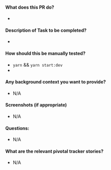 #### What does this PR do?
- 

#### Description of Task to be completed?
- 

#### How should this be manually tested?
- `yarn` && `yarn start:dev`
- 

#### Any background context you want to provide?
- N/A

#### Screenshots (if appropriate)
- N/A

#### Questions:   
- N/A

#### What are the relevant pivotal tracker stories?
- N/A
